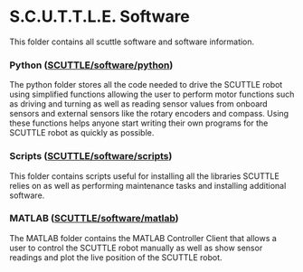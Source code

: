 # S.C.U.T.T.L.E. Software
This folder contains all scuttle software and software information.

### Python ([SCUTTLE/software/python](https://github.com/MXET/SCUTTLE/tree/master/software/python))

The python folder stores all the code needed to drive the SCUTTLE robot using simplified functions allowing the user to perform motor functions such as driving and turning as well as reading sensor values from onboard sensors and external sensors like the rotary encoders and compass. Using these functions helps anyone start writing their own programs for the SCUTTLE robot as quickly as possible.

### Scripts ([SCUTTLE/software/scripts](https://github.com/MXET/SCUTTLE/tree/master/software/scripts))

This folder contains scripts useful for installing all the libraries SCUTTLE relies on as well as performing maintenance tasks and installing additional software.

### MATLAB ([SCUTTLE/software/matlab](https://github.com/MXET/SCUTTLE/tree/master/software/matlab))

The MATLAB folder contains the MATLAB Controller Client that allows a user to control the SCUTTLE robot manually as well as show sensor readings and plot the live position of the SCUTTLE robot.
